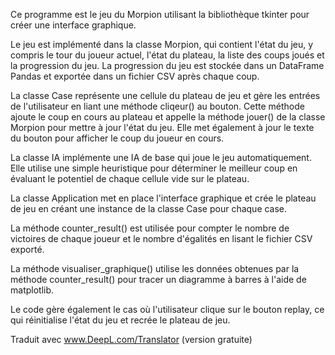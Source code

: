 Ce programme est le jeu du Morpion utilisant la bibliothèque tkinter pour créer une interface graphique.

Le jeu est implémenté dans la classe Morpion, qui contient l'état du jeu, y compris le tour du joueur actuel, l'état du plateau, la liste des coups joués et la progression du jeu. La progression du jeu est stockée dans un DataFrame Pandas et exportée dans un fichier CSV après chaque coup.

La classe Case représente une cellule du plateau de jeu et gère les entrées de l'utilisateur en liant une méthode cliqeur() au bouton. Cette méthode ajoute le coup en cours au plateau et appelle la méthode jouer() de la classe Morpion pour mettre à jour l'état du jeu. Elle met également à jour le texte du bouton pour afficher le coup du joueur en cours.

La classe IA implémente une IA de base qui joue le jeu automatiquement. Elle utilise une simple heuristique pour déterminer le meilleur coup en évaluant le potentiel de chaque cellule vide sur le plateau.

La classe Application met en place l'interface graphique et crée le plateau de jeu en créant une instance de la classe Case pour chaque case.

La méthode counter_result() est utilisée pour compter le nombre de victoires de chaque joueur et le nombre d'égalités en lisant le fichier CSV exporté.

La méthode visualiser_graphique() utilise les données obtenues par la méthode counter_result() pour tracer un diagramme à barres à l'aide de matplotlib.

Le code gère également le cas où l'utilisateur clique sur le bouton replay, ce qui réinitialise l'état du jeu et recrée le plateau de jeu.

Traduit avec www.DeepL.com/Translator (version gratuite)
